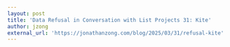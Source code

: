 ```yaml
---
layout: post
title: 'Data Refusal in Conversation with List Projects 31: Kite'
author: jzong
external_url: 'https://jonathanzong.com/blog/2025/03/31/refusal-kite'
---
```

